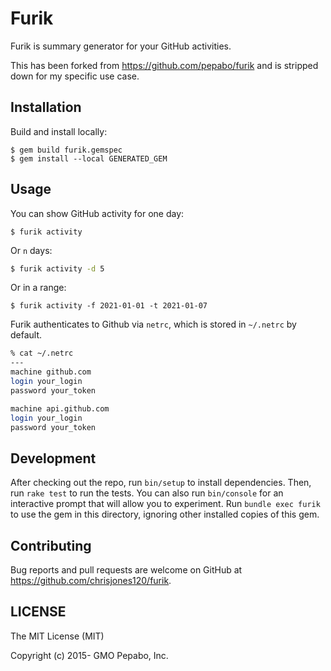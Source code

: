 # Furik

Furik is summary generator for your GitHub activities.

This has been forked from https://github.com/pepabo/furik and is stripped down for my specific use case.

## Installation

Build and install locally:

```shell
$ gem build furik.gemspec
$ gem install --local GENERATED_GEM
```

## Usage

You can show GitHub activity for one day:
```shell
$ furik activity
```

Or `n` days:

```sh
$ furik activity -d 5
```

Or in a range:

```shell
$ furik activity -f 2021-01-01 -t 2021-01-07
```

Furik authenticates to Github via `netrc`, which is stored in `~/.netrc` by default.

```sh
% cat ~/.netrc
---
machine github.com
login your_login
password your_token

machine api.github.com
login your_login
password your_token
```

## Development

After checking out the repo, run `bin/setup` to install dependencies. Then, run `rake test` to run the tests. You can also run `bin/console` for an interactive prompt that will allow you to experiment. Run `bundle exec furik` to use the gem in this directory, ignoring other installed copies of this gem.

## Contributing

Bug reports and pull requests are welcome on GitHub at https://github.com/chrisjones120/furik.

## LICENSE

The MIT License (MIT)

Copyright (c) 2015- GMO Pepabo, Inc.
